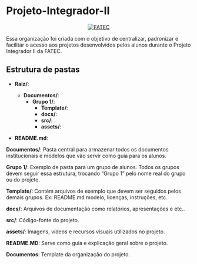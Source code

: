 # Projeto-Integrador-II


<p align="center">
  <a href="https://fatecjd.edu.br/site/" target="_blank">
    <img src="https://github.com/user-attachments/assets/4d4f261a-c0ac-45fc-8d93-f0b775c48013" alt="FATEC" border="0">
  </a>
</p>

<div>
    Essa organização foi criada com o objetivo de centralizar, padronizar e facilitar o acesso aos projetos desenvolvidos pelos alunos durante o Projeto Integrador II da FATEC.
<div>

## <b>Estrutura de pastas</b>

- **Raiz/**: 
  - **Documentos/**:
    - **Grupo 1/**:
      - **Template/**:
      - **docs/**:
      - **src/**:
      - **assets/**:
- **README.md**:
  
  </p>
<div>

<b>Documentos/</b>: Pasta central para armazenar todos os documentos institucionais e modelos que vão servir como guia para os alunos.

<b>Grupo 1/</b>: Exemplo de pasta para um grupo de alunos. Todos os grupos devem seguir essa estrutura, trocando “Grupo 1” pelo nome real do grupo ou do projeto.

<b>Template/</b>: Contém arquivos de exemplo que devem ser seguidos pelos demais grupos. Ex: README.md modelo, licenças, instruções, etc.

<b>docs/</b>: Arquivos de documentação como relatórios, apresentações e etc..

<b>src/</b>: Código-fonte do projeto.

<b>assets/</b>: Imagens, vídeos e recursos visuais utilizados no projeto.


<b>README.MD</b>: Serve como guia e explicação geral sobre o projeto.

<b>Documentos</b>: Template da organização do projeto.

<div>




